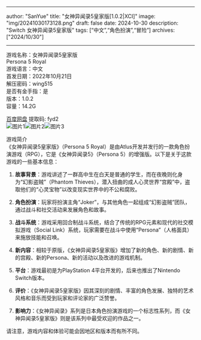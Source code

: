 
---
author: "SanYue"
title: "女神异闻录5皇家版[1.0.2|XCI]"
image: "img/20241030173128.png"
draft: false
date: 2024-10-30
description: "Switch 女神异闻录5皇家版"
tags: [“中文”,“角色扮演”,“冒险”]
archives: ["2024/10/30"]

---

游戏名称：女神异闻录5皇家版   
Persona 5 Royal    
游戏语言：中文  
首发日期：2022年10月21日  
解压密码：wing515  
是否有金手指：是  
版本：1.0.2   
容量：14.2G

[百度网盘](https://pan.baidu.com/s/1Y-wZ_Zx3n_NWfPLCiS-lvA) 提取码: fyd2  
![图片1](img/d50417a60b5d4.jpg)![图片2](img/2164bf39a43.jpg)![图片3](img/6c0c9a98368.jpg)  

游戏简介  
《女神异闻录5皇家版》（Persona 5 Royal）是由Atlus开发并发行的一款角色扮演游戏（RPG），它是《女神异闻录5》（Persona 5）的增强版。以下是关于这款游戏的一些基本信息：

1. **故事背景**：游戏讲述了一群高中生在白天是普通的学生，而在夜晚则化身为“幻影盗贼”（Phantom Thieves），潜入扭曲的成人心灵世界“宫殿”中，盗取他们的“心灵宝物”以改变现实世界中的不公和腐败。

2. **角色扮演**：玩家将扮演主角“Joker”，与其他角色一起组成“幻影盗贼”团队，通过战斗和社交活动来发展角色和故事。

3. **战斗系统**：游戏采用回合制战斗系统，结合了传统的RPG元素和现代的社交模拟游戏（Social Link）系统，玩家需要在战斗中使用“Persona”（人格面具）来施放技能和召唤。

4. **新内容**：相较于原版，《女神异闻录5皇家版》增加了新的角色、新的剧情、新的宫殿、新的Persona、新的活动以及改进的游戏机制。

5. **平台**：游戏最初是为PlayStation 4平台开发的，后来也推出了Nintendo Switch版本。

6. **评价**：《女神异闻录5皇家版》因其深刻的剧情、丰富的角色发展、独特的艺术风格和音乐而受到玩家和评论家的广泛赞誉。

7. **影响力**：《女神异闻录》系列是日本角色扮演游戏的一个标志性系列，而《女神异闻录5皇家版》则是该系列中最受欢迎的作品之一。

请注意，游戏内容和体验可能会因地区和版本而有所不同。
